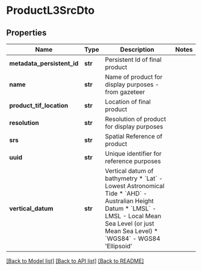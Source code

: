 # ProductL3SrcDto

## Properties
Name | Type | Description | Notes
------------ | ------------- | ------------- | -------------
**metadata_persistent_id** | **str** | Persistent Id of final product | 
**name** | **str** | Name of product for display purposes - from gazeteer | 
**product_tif_location** | **str** | Location of final product  | 
**resolution** | **str** | Resolution of product for display purposes  | 
**srs** | **str** | Spatial Reference of product | 
**uuid** | **str** | Unique identifier for reference purposes | 
**vertical_datum** | **str** | Vertical datum of bathymetry * &#x60;Lat&#x60; - Lowest Astronomical Tide * &#x60;AHD&#x60; - Australian Height Datum * &#x60;LMSL&#x60; - LMSL - Local Mean Sea Level (or just Mean Sea Level) * &#x60;WGS84&#x60; - WGS84 &#39;Ellipsoid&#39; | 

[[Back to Model list]](../README.md#documentation-for-models) [[Back to API list]](../README.md#documentation-for-api-endpoints) [[Back to README]](../README.md)


